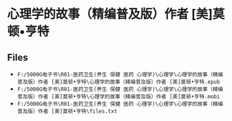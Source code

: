 # 心理学的故事（精编普及版）作者 [美]莫顿•亨特

## Files

- `F:/5000G电子书\R01-医药卫生(养生 保健 医药 心理学)\心理学\心理学的故事（精编普及版）作者 [美]莫顿•亨特\心理学的故事（精编普及版）作者 [美]莫顿•亨特.epub`
- `F:/5000G电子书\R01-医药卫生(养生 保健 医药 心理学)\心理学\心理学的故事（精编普及版）作者 [美]莫顿•亨特\心理学的故事（精编普及版）作者 [美]莫顿•亨特.mobi`
- `F:/5000G电子书\R01-医药卫生(养生 保健 医药 心理学)\心理学\心理学的故事（精编普及版）作者 [美]莫顿•亨特\files.txt`
